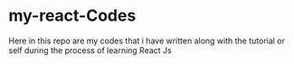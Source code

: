 # my-react-Codes

Here in this repo are my codes that i have written along with the tutorial or self during the process of learning React Js
